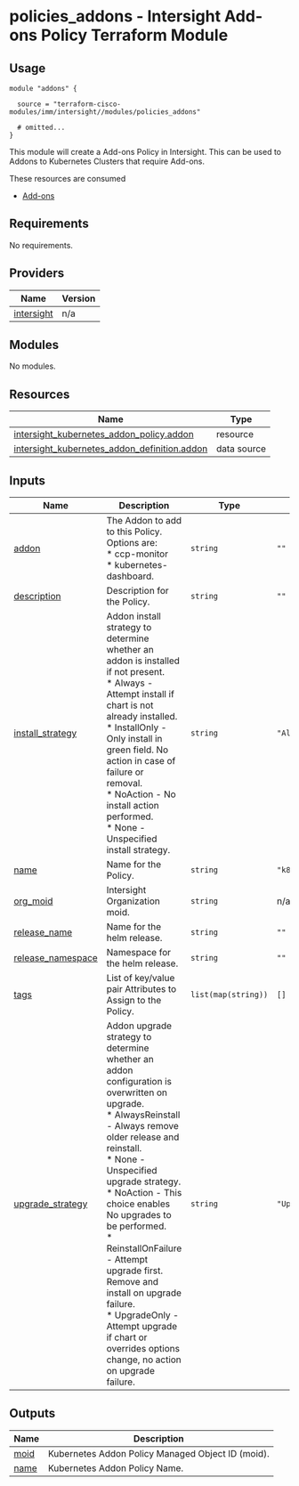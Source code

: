 # policies_addons - Intersight Add-ons Policy Terraform Module

## Usage

```hcl
module "addons" {

  source = "terraform-cisco-modules/imm/intersight//modules/policies_addons"

  # omitted...
}
```

This module will create a Add-ons Policy in Intersight.  This can be used to Addons to Kubernetes Clusters that require Add-ons.  

These resources are consumed

* [Add-ons](https://registry.terraform.io/providers/CiscoDevNet/intersight/latest/docs/resources/kubernetes_addon_policy)

<!-- BEGINNING OF PRE-COMMIT-TERRAFORM DOCS HOOK -->
## Requirements

No requirements.

## Providers

| Name | Version |
|------|---------|
| <a name="provider_intersight"></a> [intersight](#provider\_intersight) | n/a |

## Modules

No modules.

## Resources

| Name | Type |
|------|------|
| [intersight_kubernetes_addon_policy.addon](https://registry.terraform.io/providers/CiscoDevNet/intersight/latest/docs/resources/kubernetes_addon_policy) | resource |
| [intersight_kubernetes_addon_definition.addon](https://registry.terraform.io/providers/CiscoDevNet/intersight/latest/docs/data-sources/kubernetes_addon_definition) | data source |

## Inputs

| Name | Description | Type | Default | Required |
|------|-------------|------|---------|:--------:|
| <a name="input_addon"></a> [addon](#input\_addon) | The Addon to add to this Policy.  Options are:<br>* ccp-monitor<br>* kubernetes-dashboard. | `string` | `""` | no |
| <a name="input_description"></a> [description](#input\_description) | Description for the Policy. | `string` | `""` | no |
| <a name="input_install_strategy"></a> [install\_strategy](#input\_install\_strategy) | Addon install strategy to determine whether an addon is installed if not present.<br>* Always - Attempt install if chart is not already installed.<br>* InstallOnly - Only install in green field. No action in case of failure or removal.<br>* NoAction - No install action performed.<br>* None - Unspecified install strategy. | `string` | `"Always"` | no |
| <a name="input_name"></a> [name](#input\_name) | Name for the Policy. | `string` | `"k8s_addon"` | no |
| <a name="input_org_moid"></a> [org\_moid](#input\_org\_moid) | Intersight Organization moid. | `string` | n/a | yes |
| <a name="input_release_name"></a> [release\_name](#input\_release\_name) | Name for the helm release. | `string` | `""` | no |
| <a name="input_release_namespace"></a> [release\_namespace](#input\_release\_namespace) | Namespace for the helm release. | `string` | `""` | no |
| <a name="input_tags"></a> [tags](#input\_tags) | List of key/value pair Attributes to Assign to the Policy. | `list(map(string))` | `[]` | no |
| <a name="input_upgrade_strategy"></a> [upgrade\_strategy](#input\_upgrade\_strategy) | Addon upgrade strategy to determine whether an addon configuration is overwritten on upgrade.<br>* AlwaysReinstall - Always remove older release and reinstall.<br>* None - Unspecified upgrade strategy.<br>* NoAction - This choice enables No upgrades to be performed.<br>* ReinstallOnFailure - Attempt upgrade first. Remove and install on upgrade failure.<br>* UpgradeOnly - Attempt upgrade if chart or overrides options change, no action on upgrade failure. | `string` | `"UpgradeOnly"` | no |

## Outputs

| Name | Description |
|------|-------------|
| <a name="output_moid"></a> [moid](#output\_moid) | Kubernetes Addon Policy Managed Object ID (moid). |
| <a name="output_name"></a> [name](#output\_name) | Kubernetes Addon Policy Name. |
<!-- END OF PRE-COMMIT-TERRAFORM DOCS HOOK -->
